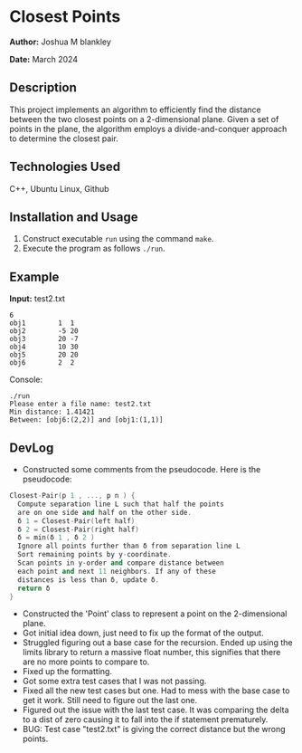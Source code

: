 # Closest Points

**Author:** Joshua M blankley

**Date:** March 2024

## Description

This project implements an algorithm to efficiently find the distance between the two closest points on a 2-dimensional plane. 
Given a set of points in the plane, the algorithm employs a divide-and-conquer approach to determine the closest pair.

## Technologies Used

C++, Ubuntu Linux, Github

## Installation and Usage

1. Construct executable `run` using the command `make`.
2. Execute the program as follows `./run`.

## Example

**Input:**
test2.txt
```
6
obj1 		1  1
obj2 		-5 20
obj3		20 -7
obj4		10 30
obj5		20 20
obj6 		2  2
```

Console:
```console
./run
Please enter a file name: test2.txt
Min distance: 1.41421
Between: [obj6:(2,2)] and [obj1:(1,1)]
```

## DevLog
- Constructed some comments from the pseudocode. Here is the pseudocode:
```c++
Closest-Pair(p 1 , ..., p n ) {
  Compute separation line L such that half the points
  are on one side and half on the other side.
  δ 1 = Closest-Pair(left half)
  δ 2 = Closest-Pair(right half)
  δ = min(δ 1 , δ 2 )
  Ignore all points further than δ from separation line L
  Sort remaining points by y-coordinate.
  Scan points in y-order and compare distance between
  each point and next 11 neighbors. If any of these
  distances is less than δ, update δ.
  return δ
}
```
- Constructed the 'Point' class to represent a point on the 2-dimensional plane.
- Got initial idea down, just need to fix up the format of the output.
- Struggled figuring out a base case for the recursion. Ended up using the limits library to return a massive float number, this signifies that there are no more points to compare to.
- Fixed up the formatting.
- Got some extra test cases that I was not passing.
- Fixed all the new test cases but one. Had to mess with the base case to get it work. Still need to figure out the last one.
- Figured out the issue with the last test case. It was comparing the delta to a dist of zero causing it to fall into the if statement prematurely.
- BUG: Test case "test2.txt" is giving the correct distance but the wrong points.

